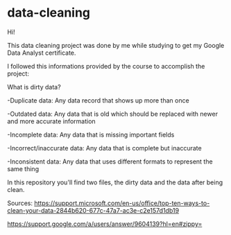 # data-cleaning

Hi!

This data cleaning project was done by me while studying to get my Google Data Analyst certificate.

I followed this informations provided by the course to accomplish the project:

What is dirty data?

-Duplicate data: Any data record that shows up more than once

-Outdated data: Any data that is old which should be replaced with newer and more accurate information

-Incomplete data: Any data that is missing important fields

-Incorrect/inaccurate data: Any data that is complete but inaccurate

-Inconsistent data: Any data that uses different formats to represent the same thing


In this repository you'll find two files, the dirty data and the data after being clean.

Sources:
https://support.microsoft.com/en-us/office/top-ten-ways-to-clean-your-data-2844b620-677c-47a7-ac3e-c2e157d1db19

https://support.google.com/a/users/answer/9604139?hl=en#zippy=
